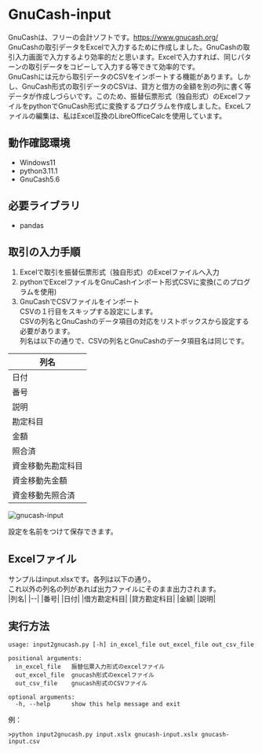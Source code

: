 # GnuCash-input
GnuCashは、フリーの会計ソフトです。https://www.gnucash.org/  
GnuCashの取引データをExcelで入力するために作成しました。GnuCashの取引入力画面で入力するより効率的だと思います。Excelで入力すれば、同じパターンの取引データをコピーして入力する等できて効率的です。  
GnuCashには元から取引データのCSVをインポートする機能があります。しかし、GnuCash形式の取引データのCSVは、貸方と借方の金額を別の列に書く等データが作成しづらいです。このため、振替伝票形式（独自形式）のExcelファイルをpythonでGnuCash形式に変換するプログラムを作成しました。ExceLファイルの編集は、私はExcel互換のLibreOfficeCalcを使用しています。
## 動作確認環境
* Windows11
* python3.11.1
* GnuCash5.6
## 必要ライブラリ
* pandas
## 取引の入力手順 
1. Excelで取引を振替伝票形式（独自形式）のExcelファイルへ入力 
2. pythonでExcelファイルをGnuCashインポート形式CSVに変換(このプログラムを使用)
3. GnuCashでCSVファイルをインポート  
CSVの１行目をスキップする設定にします。  
CSVの列名とGnuCashのデータ項目の対応をリストボックスから設定する必要があります。  
列名は以下の通りで、CSVの列名とGnuCashのデータ項目名は同じです。  

|列名|
|--|
|日付|
|番号|
|説明|
|勘定科目|
|金額|
|照合済|
|資金移動先勘定科目|
|資金移動先金額|
|資金移動先照合済|

![gnucash-input](https://github.com/tripod31/gnucash-input/assets/6335693/839e82ba-f852-4469-bb7a-c1da6d8dadd5)

設定を名前をつけて保存できます。  

## Excelファイル
サンプルはinput.xlsxです。各列は以下の通り。  
これ以外の列名の列があれば出力ファイルにそのまま出力されます。  
|列名|
|--|
|番号|
|日付|
|借方勘定科目|
|貸方勘定科目|
|金額|
|説明|
## 実行方法
```
usage: input2gnucash.py [-h] in_excel_file out_excel_file out_csv_file

positional arguments:
  in_excel_file   振替伝票入力形式のexcelファイル
  out_excel_file  gnucash形式のexcelファイル
  out_csv_file    gnucash形式のCSVファイル

optional arguments:
  -h, --help      show this help message and exit
```
例：  
```
>python input2gnucash.py input.xslx gnucash-input.xslx gnucash-input.csv
```
